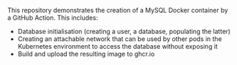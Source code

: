 This repository demonstrates the creation of a MySQL Docker container by a GitHub Action. This includes:

* Database initialisation (creating a user, a database, populating the latter)
* Creating an attachable network that can be used by other pods in the Kubernetes environment to access the database without exposing it
* Build and upload the resulting image to ghcr.io